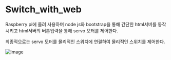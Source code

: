 # Switch_with_web

Raspberry pi에 올려 사용하며 
node js와 bootstrap을 통해 간단한 html서버를 동작시키고
html서버의 버튼입력을 통해 servo 모터를 제어한다.

최종적으로는 servo 모터를 물리적인 스위치에 연결하여
물리적인 스위치를 제어한다.

![image](https://user-images.githubusercontent.com/34888425/202911094-20882397-0980-484a-8cdf-31731a86bef3.png)
